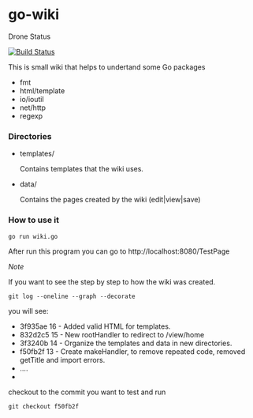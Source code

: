 # go-wiki

Drone Status

[![Build Status](https://drone.io/github.com/ehernandez-xk/go-wiki/status.png)](https://drone.io/github.com/ehernandez-xk/go-wiki/latest)

This is small wiki that helps to undertand some Go packages
- fmt
- html/template
- io/ioutil
- net/http
- regexp

### Directories
* templates/

  Contains templates that the wiki uses.

* data/

  Contains the pages created by the wiki (edit|view|save)
  
### How to use it
```go run wiki.go```

After run this program you can go to http://localhost:8080/TestPage


*Note*

If you want to see the step by step to how the wiki was created.

```git log --oneline --graph --decorate```

you will see:

* 3f935ae 16 - Added valid HTML for templates.
* 832d2c5 15 - New rootHandler to redirect to /view/home
* 3f3240b 14 - Organize the templates and data in new directories.
* f50fb2f 13 - Create makeHandler, to remove repeated code, removed getTitle and import errors.
* ....
*

checkout to the commit you want to test and run

```git checkout f50fb2f```
